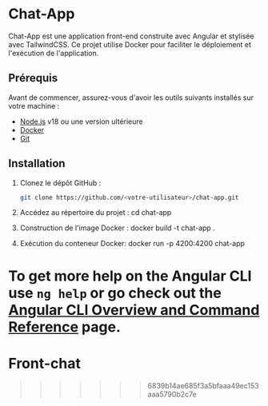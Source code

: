 
# Chat-App

Chat-App est une application front-end construite avec Angular et stylisée avec TailwindCSS. Ce projet utilise Docker pour faciliter le déploiement et l'exécution de l'application.

## Prérequis

Avant de commencer, assurez-vous d'avoir les outils suivants installés sur votre machine :

- [Node.js](https://nodejs.org/) v18 ou une version ultérieure
- [Docker](https://www.docker.com/)
- [Git](https://git-scm.com/)

## Installation

1. Clonez le dépôt GitHub :

   ```bash
   git clone https://github.com/<votre-utilisateur>/chat-app.git

2. Accédez au répertoire du projet  :
        cd chat-app

4.  Construction de l'image Docker :
        docker build -t chat-app .
    

5.  Exécution du conteneur Docker:
       docker run -p 4200:4200 chat-app
 



To get more help on the Angular CLI use `ng help` or go check out the [Angular CLI Overview and Command Reference](https://angular.io/cli) page.
=======
# Front-chat
>>>>>>> 6839b14ae685f3a5bfaaa49ec153aaa5790b2c7e
